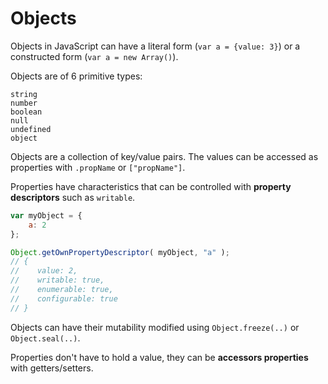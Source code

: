 # Objects

Objects in JavaScript can have a literal form (`var a = {value: 3}`) or a constructed form (`var a = new Array()`).

Objects are of 6 primitive types:

```
string
number
boolean
null
undefined
object
```

Objects are a collection of key/value pairs. The values can be accessed as properties with `.propName` or `["propName"]`.

Properties have characteristics that can be controlled with **property descriptors** such as `writable`.

```javascript
var myObject = {
	a: 2
};

Object.getOwnPropertyDescriptor( myObject, "a" );
// {
//    value: 2,
//    writable: true,
//    enumerable: true,
//    configurable: true
// }
```

Objects can have their mutability modified using `Object.freeze(..)` or `Object.seal(..)`.

Properties don't have to hold a value, they can be **accessors properties** with getters/setters.
